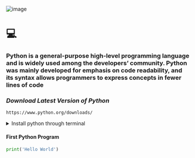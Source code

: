 
<img align='center'>![image](https://github.com/user-attachments/assets/9bf5eb3b-6a86-4041-ad4e-636e9f203390)</img>

# 💻
### <p>Python is a general-purpose high-level programming language and is widely used among the developers’ community. Python was mainly developed for emphasis on code readability, and its syntax allows programmers to express concepts in fewer lines of code</p>

### *Download Latest Version of Python*

```
https://www.python.org/downloads/
```
<details>
  <summary>Install python through terminal</summary>

```
pip3 install python3
```
</details>

#### First Python Program
``` python
print('Hello World')
```
